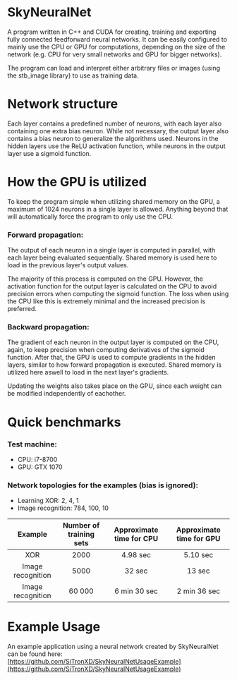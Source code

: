 # SkyNeuralNet
A program written in C++ and CUDA for creating, training and exporting fully connected feedforward neural networks. It can be easily configured to mainly use the CPU or GPU for computations, depending on the size of the network (e.g. CPU for very small networks and GPU for bigger networks).

The program can load and interpret either arbitrary files or images (using the stb_image library) to use as training data.

# Network structure
Each layer contains a predefined number of neurons, with each layer also containing one extra bias neuron. While not necessary, the output layer also contains a bias neuron to generalize the algorithms used. Neurons in the hidden layers use the ReLU activation function, while neurons in the output layer use a sigmoid function.

# How the GPU is utilized
To keep the program simple when utilizing shared memory on the GPU, a maximum of 1024 neurons in a single layer is allowed. Anything beyond that will automatically force the program to only use the CPU.

### Forward propagation: 
The output of each neuron in a single layer is computed in parallel, with each layer being evaluated sequentially. Shared memory is used here to load in the previous layer's output values. 

The majority of this process is computed on the GPU. However, the activation function for the output layer is calculated on the CPU to avoid precision errors when computing the sigmoid function. The loss when using the CPU like this is extremely minimal and the increased precision is preferred.

### Backward propagation: 
The gradient of each neuron in the output layer is computed on the CPU, again, to keep precision when computing derivatives of the sigmoid function. After that, the GPU is used to compute gradients in the hidden layers, similar to how forward propagation is executed. Shared memory is utilized here aswell to load in the next layer's gradients. 

Updating the weights also takes place on the GPU, since each weight can be modified independently of eachother.

# Quick benchmarks
### Test machine:
* CPU: i7-8700
* GPU: GTX 1070

### Network topologies for the examples (bias is ignored):
* Learning XOR: 2, 4, 1
* Image recognition: 784, 100, 10

| Example  | Number of training sets | Approximate time for CPU | Approximate time for GPU |
|     :---:      |     :---:      |     :---:      |     :---:      |
| XOR  | 2000  | 4.98 sec  | 5.10 sec  |
| Image recognition  | 5000  | 32 sec  | 13 sec  |
| Image recognition  | 60 000  | 6 min 30 sec  | 2 min 36 sec  |

# Example Usage
An example application using a neural network created by SkyNeuralNet can be found here:
[https://github.com/SiTronXD/SkyNeuralNetUsageExample](https://github.com/SiTronXD/SkyNeuralNetUsageExample)
